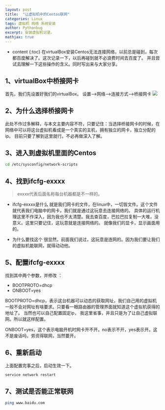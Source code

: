 ```yaml
---
layout: post
title:  "让虚拟机中的Centos联网"
categories: Linux
tags: 虚拟机 网络 系统安装
author: Pythonbug
excerpt: 安装虚拟机记录。
mathjax: true
---
```


* content
{:toc}
在virtualBox安装Centos无法连接网络，以前总是碰到，每次都百度解决了。这次记录一下，以后再碰到就不必浪费时间去百度了。
并且尝试去理解一下这些操作的含义。同时写出来与大家分享。





## 1、virtualBox中桥接网卡
首先，我们先设置好我们的virtualBox。
设置-->网络-->连接方式-->桥接网卡
![](https://github.com/pythonbug/myPictures/blob/master/20190718gif1.gif?raw=true)

## 2、为什么选择桥接网卡
此处不作过多解释，与本文主要内容不符，只要记住：当选择桥接网卡的时候，在网络中可以将这台虚拟机看成是一个真实的主机，拥有独立的网卡，独立分配的ip。
目前只要了解到这里就行。不必再做深入了解。

## 3、进入到虚拟机里面的Centos
```sh
cd /etc/sysconfig/network-scripts
```

## 4、找到ifcfg-exxxx
> exxxx代表后面名称每台机器都是不一样的。

- ifcfg-exxxx是什么
就是我们网卡的文件，在linux中，一切皆文件。这个文件就代表我们电脑中的网卡，我们就是通过这玩意去连接网络的。
具体的运行机理这里不作深入，因为我也不太清楚。我去查百度，巴拉巴拉复制一大堆，没意义。这里只要记住，这玩意就是连接网络的。
就像我们的显卡，显示画面用的。

- 为什么要找这个
很显然，前面我们说过，这玩意是连网的。因为我们要让我们的虚拟机能联网，就得动动他。


## 5、配置ifcfg-exxxx
找到其中两个参数，并修改 ： 
- BOOTPROTO=dhcp
- ONBOOT=yes

BOOTPROTO=dhcp，表示这台机器可以动态的获取网址，我们自己用的虚拟机一般不会对网址有啥要求。只要看一眼路由器的管理界面就知道这个虚拟机获得的地址了。
当然也可以自己配置固定ip， 我这里省事，并且只是为了让自己虚拟联网。所以就这样配置。

ONBOOT=yes，这个表示电脑开机时网卡开不开。no表示不开，yes表示开。这不是废话吗，劳资得联网，当然要开。

## 6、重新启动
上面配置完事之后，启动生效一下。
```sh
service network restart
```

## 7、测试是否能正常联网
```sh
ping www.baidu.com
```
